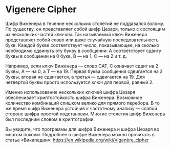 # Vigenere Cipher
Шифр Виженера в течение нескольких столетий не поддавался взлому. По существу, он представляет собой шифр Цезаря, только с состоящим из нескольких частей ключом. Так называемый ключ Виженера представляет собой слово или даже случайную последовательность букв. Каждой букве соответствует число, показывающее, на сколько необходимо сдвинуть эту букву в сообщении: A соответствует сдвигу буквы в сообщении на 0 букв, B — на 1, C — на 2 и т. д.

Например, если ключ Виженера — слово CAT, C означает сдвиг на 2 буквы, A — на 0, а T — на 19. Первая буква сообщения сдвигается на 2 буквы, вторая не сдвигается, а третья — сдвигается на 19. Для четвертой буквы просто используется ключ для первой, равный 2.

Именно использование нескольких ключей шифра Цезаря обеспечивает криптостойкость шифра Виженера. Возможное количество комбинаций слишком велико для прямого перебора. В то же время шифр Виженера устойчив к частотному анализу — слабой стороне шифра простой подстановки. Многие столетия шифр Виженера был последним словом в криптографии.

Вы увидите, что программы для шифра Виженера и шифра Цезаря во многом похожи. Подробнее о шифре Виженера можно прочитать в статье «Википедии»: https://en.wikipedia.org/wiki/Vigenère_cipher
